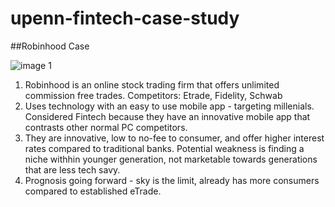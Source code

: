 # upenn-fintech-case-study
##Robinhood Case 

![image 1](https://cdn.slashgear.com/wp-content/uploads/2020/03/robinhood_logo_main-1280x720-1.jpg)

1. Robinhood is an online stock trading firm that offers unlimited commission free trades. Competitors: Etrade, Fidelity, Schwab
2.  Uses technology with an easy to use mobile app - targeting millenials. Considered Fintech because they have an innovative mobile app that contrasts other normal PC competitors.
3. They are innovative, low to no-fee to consumer, and offer higher interest rates compared to traditional banks. Potential weakness is finding a niche withhin younger generation, not marketable towards generations that are less tech savy.
4. Prognosis going forward - sky is the limit, already has more consumers compared to established eTrade.
